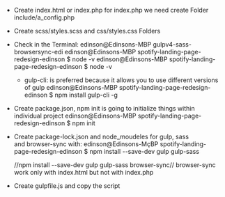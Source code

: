- Create index.html or index.php for index.php we need create Folder include/a_config.php

- Create scss/styles.scss and css/styles.css Folders

- Check in the Terminal: edinson@Edinsons-MBP gulpv4-sass-browsersync-edi
  edinson@Edinsons-MBP spotify-landing-page-redesign-edinson $ node -v 
  edinson@Edinsons-MBP spotify-landing-page-redesign-edinson $ node -v
  - gulp-cli: is preferred because it allows you to use different versions of gulp
    edinson@Edinsons-MBP spotify-landing-page-redesign-edinson $ npm install gulp-cli -g 
  

- Create package.json, npm init is going to initialize things within      
  individual project
  edinson@Edinsons-MBP spotify-landing-page-redesign-edinson $ npm init

- Create package-lock.json and node_moudeles for gulp, sass     
  and browser-sync with:
  edinson@Edinsons-MçBP spotify-landing-page-redesign-edinson $ npm install --save-dev gulp gulp-sass 

  //npm install --save-dev gulp gulp-sass browser-sync// browser-sync work only with index.html but not with index.php

- Create gulpfile.js and copy the script


